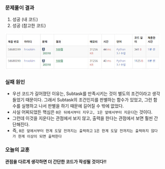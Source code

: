 ### 문제풀이 결과

1. 성공 (내 코드)
1. 성공 (참고한 코드)

![image-20230403214018650](feedback.assets/image-20230403214018650.png)

### 실패 원인

* 우선 코드가 길어졌던 이유는, Subtask를 만족시키는 것이 별도의 조건이라고 생각들었기 때문이다. 그래서 Subtask의 조건인지를 판별하는 함수가 있었고, 그런 함수를 실행하고 나서 판별을 하기 때문에 길어질 수 밖에 없었다.
* 사실 어찌되었든 핵심은 `0은 뒤에서부터 지우고, 1은 앞에서부터 지운다`는 것이다.
* 그런데 이것을 지운다는 관점에서 보지 않고, 출력을 한다는 관점에서 보면 훨씬 간단해진다.
* 즉, `0은 앞에서부터 한계 도달 전까지는 출력하고` `1은 한계 도달 전까지는 출력하지 않다가 한계 이상이 되면 출력한다`



### 오늘의 교훈

**관점을 다르게 생각하면 더 간단한 코드가 작성될 것이다!!**